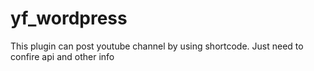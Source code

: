 # yf_wordpress
This plugin can post youtube channel by using shortcode. Just need to confire api and other info 

